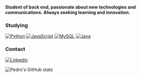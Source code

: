 
#### Student of back end, passionate about new technologies and communications. Always seeking learning and innovation. 

### Studying
[![Python](https://img.shields.io/badge/Python-3776AB?style=for-the-badge&logo=python&logoColor=white)]()
[![JavaScript](https://img.shields.io/badge/JavaScript-F7DF1E?style=for-the-badge&logo=javascript&logoColor=black)]()
[![MySQL](https://img.shields.io/badge/MySQL-00000F?style=for-the-badge&logo=mysql&logoColor=white)]()
[![Java](https://img.shields.io/badge/Java-ED8B00?style=for-the-badge&logo=openjdk&logoColor=white)]()

### Contact
[![Linkedin](https://img.shields.io/badge/LinkedIn-0077B5?style=for-the-badge&logo=linkedin&logoColor=white)](https://www.linkedin.com/in/pedro-gonzales-667a4a173/)

![Pedro's GitHub stats](https://github-readme-stats.vercel.app/api?username=Pedr00ga&show_icons=true&theme=radical)
